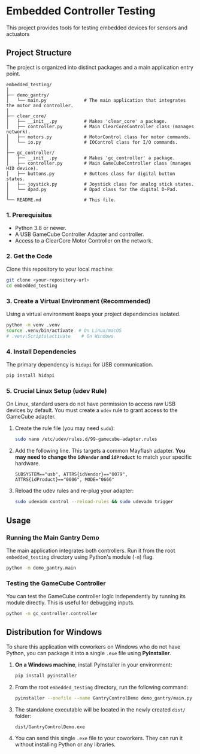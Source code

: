 
# Embedded Controller Testing

This project provides tools for testing embedded devices for sensors and actuators



## Project Structure

The project is organized into distinct packages and a main application entry point.

```
embedded_testing/
│
├── demo_gantry/
│   └── main.py              # The main application that integrates the motor and controller.
│
├── clear_core/
│   ├── __init__.py          # Makes 'clear_core' a package.
│   ├── controller.py        # Main ClearCoreController class (manages network).
│   ├── motors.py            # MotorControl class for motor commands.
│   └── io.py                # IOControl class for I/O commands.
│
├── gc_controller/
│   ├── __init__.py          # Makes 'gc_controller' a package.
│   ├── controller.py        # Main GameCubeController class (manages HID device).
│   ├── buttons.py           # Buttons class for digital button states.
│   ├── joystick.py          # Joystick class for analog stick states.
│   └── dpad.py              # Dpad class for the digital D-Pad.
│
└── README.md                # This file.
```


### 1. Prerequisites

- Python 3.8 or newer.
- A USB GameCube Controller Adapter and controller.
- Access to a ClearCore Motor Controller on the network.

### 2. Get the Code

Clone this repository to your local machine:
```bash
git clone <your-repository-url>
cd embedded_testing
```

### 3. Create a Virtual Environment (Recommended)

Using a virtual environment keeps your project dependencies isolated.
```bash
python -m venv .venv
source .venv/bin/activate  # On Linux/macOS
# .venv\Scripts\activate    # On Windows
```

### 4. Install Dependencies

The primary dependency is `hidapi` for USB communication.
```bash
pip install hidapi
```

### 5. **Crucial Linux Setup (udev Rule)**

On Linux, standard users do not have permission to access raw USB devices by default. You must create a `udev` rule to grant access to the GameCube adapter.

1.  Create the rule file (you may need `sudo`):
    ```bash
    sudo nano /etc/udev/rules.d/99-gamecube-adapter.rules
    ```
2.  Add the following line. This targets a common Mayflash adapter. **You may need to change the `idVendor` and `idProduct`** to match your specific hardware.
    ```
    SUBSYSTEM=="usb", ATTRS{idVendor}=="0079", ATTRS{idProduct}=="0006", MODE="0666"
    ```
3.  Reload the udev rules and re-plug your adapter:
    ```bash
    sudo udevadm control --reload-rules && sudo udevadm trigger
    ```

## Usage

### Running the Main Gantry Demo

The main application integrates both controllers. Run it from the root `embedded_testing` directory using Python's module (`-m`) flag.

```bash
python -m demo_gantry.main
```

### Testing the GameCube Controller

You can test the GameCube controller logic independently by running its module directly. This is useful for debugging inputs.

```bash
python -m gc_controller.controller
```

## Distribution for Windows

To share this application with coworkers on Windows who do not have Python, you can package it into a single `.exe` file using **PyInstaller**.

1.  **On a Windows machine**, install PyInstaller in your environment:
    ```bash
    pip install pyinstaller
    ```
2.  From the root `embedded_testing` directory, run the following command:
    ```bash
    pyinstaller --onefile --name GantryControlDemo demo_gantry/main.py
    ```
3.  The standalone executable will be located in the newly created `dist/` folder:
    ```
    dist/GantryControlDemo.exe
    ```
4.  You can send this single `.exe` file to your coworkers. They can run it without installing Python or any libraries.
